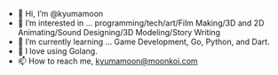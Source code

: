 - 👋 Hi, I’m @kyumamoon
- 👀 I’m interested in ... programming/tech/art/Film Making/3D and 2D Animating/Sound Designing/3D Modeling/Story Writing
- 🌱 I’m currently learning ... Game Development, Go, Python, and Dart.
- 💞️ I love using Golang.
- 📫 How to reach me, kyumamoon@moonkoi.com

<!---
kyumamoon/kyumamoon is a ✨ special ✨ repository because its `README.md` (this file) appears on your GitHub profile.
You can click the Preview link to take a look at your changes.
--->
